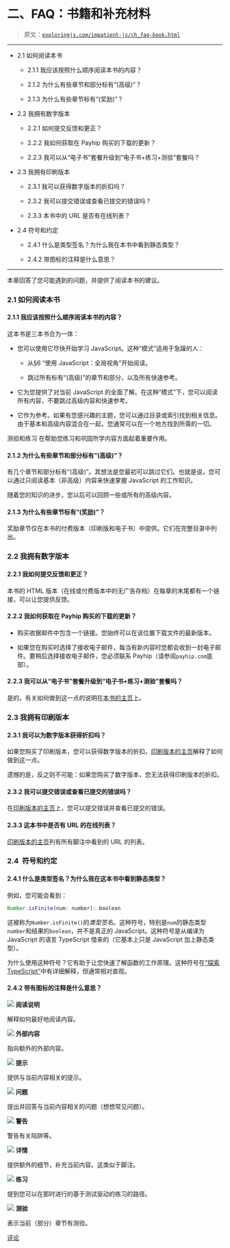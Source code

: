 # 二、FAQ：书籍和补充材料

> 原文：[`exploringjs.com/impatient-js/ch_faq-book.html`](https://exploringjs.com/impatient-js/ch_faq-book.html)

* * *

+   2.1 如何阅读本书

    +   2.1.1 我应该按照什么顺序阅读本书的内容？

    +   2.1.2 为什么有些章节和部分标有“(高级)”？

    +   2.1.3 为什么有些章节标有“(奖励)”？

+   2.2 我拥有数字版本

    +   2.2.1 如何提交反馈和更正？

    +   2.2.2 我如何获取在 Payhip 购买的下载的更新？

    +   2.2.3 我可以从“电子书”套餐升级到“电子书+练习+测验”套餐吗？

+   2.3 我拥有印刷版本

    +   2.3.1 我可以获得数字版本的折扣吗？

    +   2.3.2 我可以提交错误或查看已提交的错误吗？

    +   2.3.3 本书中的 URL 是否有在线列表？

+   2.4 符号和约定

    +   2.4.1 什么是类型签名？为什么我在本书中看到静态类型？

    +   2.4.2 带图标的注释是什么意思？

* * *

本章回答了您可能遇到的问题，并提供了阅读本书的建议。

### 2.1 如何阅读本书

#### 2.1.1 我应该按照什么顺序阅读本书的内容？

这本书是三本书合为一体：

+   您可以使用它尽快开始学习 JavaScript。这种“模式”适用于急躁的人：

    +   从§6 “使用 JavaScript：全局视角”开始阅读。

    +   跳过所有标有“(高级)”的章节和部分，以及所有快速参考。

+   它为您提供了对当前 JavaScript 的全面了解。在这种“模式”下，您可以阅读所有内容，不要跳过高级内容和快速参考。

+   它作为参考。如果有您感兴趣的主题，您可以通过目录或索引找到相关信息。由于基本和高级内容混合在一起，您通常可以在一个地方找到所需的一切。

测验和练习 在帮助您练习和巩固所学内容方面起着重要作用。

#### 2.1.2 为什么有些章节和部分标有“(高级)”？

有几个章节和部分标有“(高级)”。其想法是您最初可以跳过它们。也就是说，您可以通过只阅读基本（非高级）内容来快速掌握 JavaScript 的工作知识。

随着您的知识的进步，您以后可以回顾一些或所有的高级内容。

#### 2.1.3 为什么有些章节标有“(奖励)”？

奖励章节仅在本书的付费版本（印刷版和电子书）中提供。它们在完整目录中列出。

### 2.2 我拥有数字版本

#### 2.2.1 我如何提交反馈和更正？

本书的 HTML 版本（在线或付费版本中的无广告存档）在每章的末尾都有一个链接，可以让您提供反馈。

#### 2.2.2 我如何获取在 Payhip 购买的下载的更新？

+   购买收据邮件中包含一个链接。您始终可以在该位置下载文件的最新版本。

+   如果您在购买时选择了接收电子邮件，每当有新内容时您都会收到一封电子邮件。要稍后选择接收电子邮件，您必须联系 Payhip（请参阅`payhip.com`底部）。

#### 2.2.3 我可以从“电子书”套餐升级到“电子书+练习+测验”套餐吗？

是的。有关如何做到这一点的说明在[本书的主页](https://exploringjs.com/impatient-js/#upgrades)上。

### 2.3 我拥有印刷版本

#### 2.3.1 我可以为数字版本获得折扣吗？

如果您购买了印刷版本，您可以获得数字版本的折扣。[印刷版本的主页](https://exploringjs.com/impatient-js/es2019/)解释了如何做到这一点。

遗憾的是，反之则不可能：如果您购买了数字版本，您无法获得印刷版本的折扣。

#### 2.3.2 我可以提交错误或查看已提交的错误吗？

在[印刷版本的主页](https://exploringjs.com/impatient-js/es2019/)上，您可以提交错误并查看已提交的错误。

#### 2.3.3 这本书中是否有 URL 的在线列表？

[印刷版本的主页](https://exploringjs.com/impatient-js/es2019/)列有所有脚注中看到的 URL 的列表。

### 2.4 符号和约定

#### 2.4.1 什么是类型签名？为什么我在这本书中看到静态类型？

例如，您可能会看到：

```js
Number.isFinite(num: number): boolean
```

这被称为`Number.isFinite()`的*类型签名*。这种符号，特别是`num`的静态类型`number`和结果的`boolean`，并不是真正的 JavaScript。这种符号是从编译为 JavaScript 的语言 TypeScript 借来的（它基本上只是 JavaScript 加上静态类型）。

为什么使用这种符号？它有助于让您快速了解函数的工作原理。这种符号在[“探索 TypeScript”](https://exploringjs.com/tackling-ts/ch_typescript-essentials.html)中有详细解释，但通常相对直观。

#### 2.4.2 带有图标的注释是什么意思？

![](img/ec8e6930fbe484fc519f3aa7b812c3fd.png) **阅读说明**

解释如何最好地阅读内容。

![](img/aec4653f22c8cf0e517ff5024759dfe1.png) **外部内容**

指向额外的外部内容。

![](img/5fad46ca9f1c9224fc57d54750b4f1f4.png) **提示**

提供与当前内容相关的提示。

![](img/4e01a86e5fc2028470dca44da5c2d2aa.png) **问题**

提出并回答与当前内容相关的问题（想想常见问题）。

![](img/0ac255e56dc93a43365d8502301c8688.png) **警告**

警告有关陷阱等。

![](img/b666ba365e94edaf0ef510fd7e12c7de.png) **详情**

提供额外的细节，补充当前内容。这类似于脚注。

![](img/90f73f1851c5b1baf43cb746913c09e6.png) **练习**

提到您可以在那时进行的基于测试驱动的练习的路径。

![](img/4ca05ad97a693bee61e4fd6459232e60.png) **测验**

表示当前（部分）章节有测验。

[评论](https://github.com/rauschma/impatient-js/issues/33)
